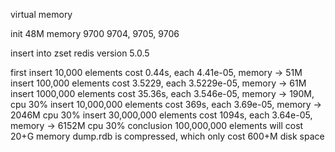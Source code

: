 virtual memory

init 48M memory 9700 9704, 9705, 9706

insert into zset
redis version 5.0.5

first insert 10,000 elements cost 0.44s, each 4.41e-05, memory -> 51M
insert 100,000 elements cost 3.5229, each 3.5229e-05, memory -> 61M
insert 1000,000 elements cost 35.36s, each 3.546e-05, memory -> 190M, cpu 30%
insert 10,000,000 elements cost 369s, each 3.69e-05, memory -> 2046M cpu 30%
insert 30,000,000 elements cost 1094s, each 3.64e-05, memory -> 6152M cpu 30%
conclusion 100,000,000 elements will cost 20+G memory
dump.rdb is compressed, which only cost 600+M disk space
